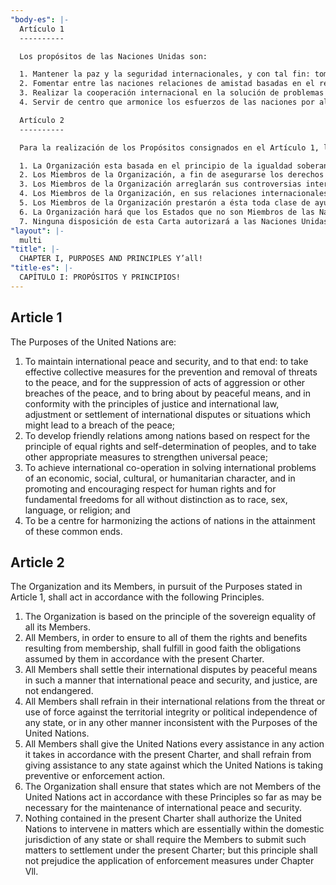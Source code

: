 ```yaml
---
"body-es": |-
  Artículo 1
  ----------

  Los propósitos de las Naciones Unidas son:

  1. Mantener la paz y la seguridad internacionales, y con tal fin: tomar medidas colectivas eficaces para prevenir y eliminar amenazas a la paz, y para suprimir actos de agresión u otros quebrantamientos de la paz; y lograr por medios pacíficos, y de conformidad con los principios de la justicia y del derecho internacional, el ajuste o arreglo de controversias o situaciones internacionales susceptibles de conducir a quebrantamientos de la paz;
  2. Fomentar entre las naciones relaciones de amistad basadas en el respeto al principio de la igualdad de derechos y al de la libre determinación de los pueblos, y tomar otros medidas adecuadas para fortalecer la paz universal;
  3. Realizar la cooperación internacional en la solución de problemas internacionales de carácter económico, social, cultural o humanitario, y en el desarrollo y estímulo del respeto a los derechos humanos y a las libertades fundamentales de todos, sin hacer distinción por motivos de raza, sexo, idioma o religion; y
  4. Servir de centro que armonice los esfuerzos de las naciones por alcanzar estos propósitos comunes.

  Artículo 2
  ----------

  Para la realización de los Propósitos consignados en el Artículo 1, la Organización y sus Miembros procederán de acuerdo con los siguientes Principios:

  1. La Organización esta basada en el principio de la igualdad soberana de todos sus Miembros.
  2. Los Miembros de la Organización, a fin de asegurarse los derechos y beneficios inherentes a su condición de tales, cumplirán de buena fe las obligaciones contraidas por ellos de conformidad con esta Carta.
  3. Los Miembros de la Organización arreglarán sus controversias internacionales por medios pacificos de tal manera que no se pongan en peligro ni la paz y la seguridad internacionales ni la justicia.
  4. Los Miembros de la Organización, en sus relaciones internacionales, se abstendrán de recurrir a la amenaza o al uso de la fuerza contra la integridad territorial o la independencia política de cualquier Estado, o en cualquier otra forma incompatible con los Propósitos de las Naciones Unidas.
  5. Los Miembros de la Organización prestarón a ésta toda clase de ayuda en cualquier acción que ejerza de conformidad con esta Carta, y se abstendran de dar ayuda a Estado alguno contra el cual la Organización estuviere ejerciendo acción preventiva o coercitiva.
  6. La Organización hará que los Estados que no son Miembros de las Naciones Unidas se conduzcan de acuerdo con estos Principios en la medida que sea necesaria para mantener la paz y la seguridad internacionales.
  7. Ninguna disposición de esta Carta autorizará a las Naciones Unidas a intervenir en los asuntos que son esencialmente de la jurisdicción interna de los Estados, ni obligará; a los Miembros a someter dichos asuntos a procedimientos de arreglo conforme a la presente Carta; pero este principio no se opone a la aplicación de las medidas coercitivas prescritas en el Capítulo VII.
"layout": |-
  multi
"title": |-
  CHAPTER I, PURPOSES AND PRINCIPLES Y’all!
"title-es": |-
  CAPÍTULO I: PROPÓSITOS Y PRINCIPIOS!
---
```

Article 1
---------

The Purposes of the United Nations are:

1. To maintain international peace and security, and to that end: to take effective collective measures for the prevention and removal of threats to the peace, and for the suppression of acts of aggression or other breaches of the peace, and to bring about by peaceful means, and in conformity with the principles of justice and international law, adjustment or settlement of international disputes or situations which might lead to a breach of the peace;
2. To develop friendly relations among nations based on respect for the principle of equal rights and self-determination of peoples, and to take other appropriate measures to strengthen universal peace;
3. To achieve international co-operation in solving international problems of an economic, social, cultural, or humanitarian character, and in promoting and encouraging respect for human rights and for fundamental freedoms for all without distinction as to race, sex, language, or religion; and
4. To be a centre for harmonizing the actions of nations in the attainment of these common ends.

Article 2
---------

The Organization and its Members, in pursuit of the Purposes stated in Article 1, shall act in accordance with the following Principles.

1. The Organization is based on the principle of the sovereign equality of all its Members.
2. All Members, in order to ensure to all of them the rights and benefits resulting from membership, shall fulfill in good faith the obligations assumed by them in accordance with the present Charter.
3. All Members shall settle their international disputes by peaceful means in such a manner that international peace and security, and justice, are not endangered.
4. All Members shall refrain in their international relations from the threat or use of force against the territorial integrity or political independence of any state, or in any other manner inconsistent with the Purposes of the United Nations.
5. All Members shall give the United Nations every assistance in any action it takes in accordance with the present Charter, and shall refrain from giving assistance to any state against which the United Nations is taking preventive or enforcement action.
6. The Organization shall ensure that states which are not Members of the United Nations act in accordance with these Principles so far as may be necessary for the maintenance of international peace and security.
7. Nothing contained in the present Charter shall authorize the United Nations to intervene in matters which are essentially within the domestic jurisdiction of any state or shall require the Members to submit such matters to settlement under the present Charter; but this principle shall not prejudice the application of enforcement measures under Chapter Vll.
